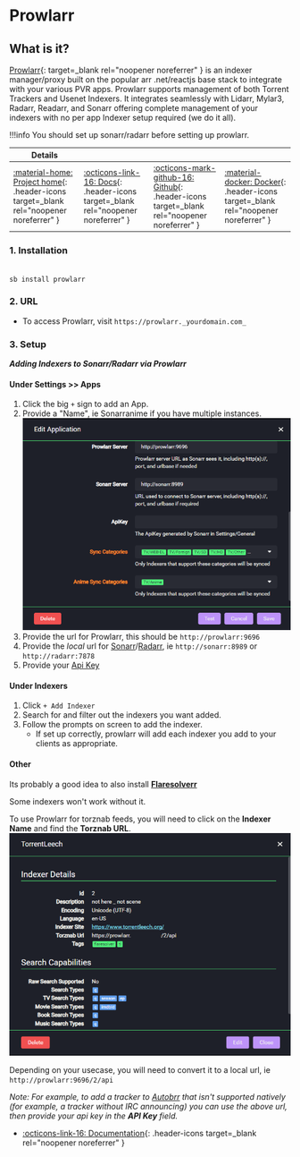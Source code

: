 # Prowlarr

## What is it?

[Prowlarr](https://prowlarr.com/){: target=_blank rel="noopener noreferrer" } is an indexer manager/proxy built on the popular arr .net/reactjs base stack to integrate with your various PVR apps. Prowlarr supports management of both Torrent Trackers and Usenet Indexers. It integrates seamlessly with Lidarr, Mylar3, Radarr, Readarr, and Sonarr offering complete management of your indexers with no per app Indexer setup required (we do it all).

!!!info
    You should set up sonarr/radarr before setting up prowlarr.

| Details     |             |             |             |
|-------------|-------------|-------------|-------------|
| [:material-home: Project home](https://prowlarr.com/){: .header-icons target=_blank rel="noopener noreferrer" } | [:octicons-link-16: Docs](https://wiki.servarr.com/prowlarr){: .header-icons target=_blank rel="noopener noreferrer" } | [:octicons-mark-github-16: Github](https://github.com/Prowlarr/Prowlarr/){: .header-icons target=_blank rel="noopener noreferrer" } | [:material-docker: Docker](https://hub.docker.com/r/hotio/prowlarr){: .header-icons target=_blank rel="noopener noreferrer" }|

### 1. Installation

``` shell

sb install prowlarr

```

### 2. URL

- To access Prowlarr, visit `https://prowlarr._yourdomain.com_`

### 3. Setup

***Adding Indexers to Sonarr/Radarr via Prowlarr***

#### Under **Settings >> Apps**

1. Click the big `+` sign to add an App.
2. Provide a "Name", ie Sonarranime if you have multiple instances.
![Prowlarr Apps](../images/prowlarr-apps.png)
3. Provide the url for Prowlarr, this should be `http://prowlarr:9696`
4. Provide the *local* url for [Sonarr](../apps/sonarr.md)/[Radarr](../apps/radarr.md), ie `http://sonarr:8989` or `http://radarr:7878`
5. Provide your [Api Key](../apps/sonarr.md#api-key)

#### Under **Indexers**

1. Click `+ Add Indexer`
2. Search for and filter out the indexers you want added.
3. Follow the prompts on screen to add the indexer.
    - If set up correctly, prowlarr will add each indexer you add to your clients as appropriate.

#### Other

Its probably a good idea to also install **[Flaresolverr](../sandbox/apps/flaresolverr.md)**

Some indexers won't work without it.

To use Prowlarr for torznab feeds, you will need to click on the **Indexer Name** and find the **Torznab URL**.
![Prowlarr Indexers](../images/prowlarr-indexers.png)

Depending on your usecase, you will need to convert it to a local url, ie `http://prowlarr:9696/2/api`

*Note: For example, to add a tracker to [Autobrr](..sandbox/apps/autobrr.md) that isn't supported natively (for example, a tracker without IRC announcing) you can use the above url, then provide your api key in the **API Key** field.*

- [:octicons-link-16: Documentation](https://wiki.servarr.com/prowlarr){: .header-icons target=_blank rel="noopener noreferrer" }
